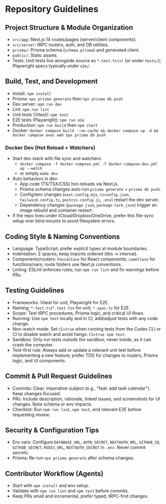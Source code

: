 # Repository Guidelines

## Project Structure & Module Organization
- `src/app`: Next.js 14 routes/pages (server/client components).
- `src/server`: tRPC routers, auth, and DB utilities.
- `prisma/`: Prisma schema (`schema.prisma`) and generated client.
- `public/`: Static assets.
- Tests: Unit tests live alongside source as `*.test.ts(x)` (or under `tests/`); Playwright specs typically under `e2e/`.

## Build, Test, and Development
- Install: `npm install`
- Prisma: `npx prisma generate` then `npx prisma db push`
- Dev server: `npm run dev`
- Lint: `npm run lint`
- Unit tests (Vitest): `npm test`
- E2E tests (Playwright): `npm run e2e`
- Production: `npm run build` then `npm start`
- Docker: `docker compose build --no-cache && docker compose up -d && docker compose exec web npx prisma db push`

### Docker Dev (Hot Reload + Watchers)
- Start dev stack with file sync and watchers:
  - `docker compose -f docker-compose.yml -f docker-compose.dev.yml up --watch`
  - or simply `make dev`
- Auto behaviors in dev:
  - App code (TS/TSX/CSS) hot-reloads via Next.js.
  - Prisma schema changes auto-run `prisma generate` + `prisma db push`.
  - Config/env changes (`next.config.mjs`, `tsconfig.json`, `tailwind.config.ts`, `postcss.config.js`, `.env`) restart the dev server.
  - Dependency changes (`package.json`, `package-lock.json`) trigger an image rebuild and container restart.
- If the repo lives under iCloud/Dropbox/OneDrive, prefer this file-sync setup over bind mounts to avoid filesystem errors.

## Coding Style & Naming Conventions
- Language: TypeScript; prefer explicit types at module boundaries.
- Indentation: 2 spaces; keep imports ordered (libs → internal).
- Components/routers: `PascalCase` for React components; `camelCase` for functions/vars; route folders use Next.js conventions.
- Linting: ESLint enforces rules; run `npm run lint` and fix warnings before PRs.

## Testing Guidelines
- Frameworks: Vitest for unit, Playwright for E2E.
- Naming: `*.test.ts`/`*.test.tsx` for unit; `*.spec.ts` for E2E.
- Scope: Test tRPC procedures, Prisma logic, and critical UI flows.
- Running: Use `npm test` locally and in CI; add/adjust tests with any code change.
- Non-watch mode: Set `CI=true` when running tests from the Codex CLI or CI to disable watch and avoid hangs: `CI=true npm test`.
- Sandbox: Only run tests outside the sandbox; never inside, as it can crash the computer.
- Test-first rule: Always add or update a relevant unit test before implementing a new feature; prefer TDD for changes to routers, Prisma logic, and UI components.

## Commit & Pull Request Guidelines
- Commits: Clear, imperative subject (e.g., "feat: add task calendar"). Keep changes focused.
- PRs: Include description, rationale, linked issues, and screenshots for UI changes. Note schema or env impacts.
- Checklist: Run `npm run lint`, `npm test`, and relevant E2E before requesting review.

## Security & Configuration Tips
- Env vars: Configure `DATABASE_URL`, `AUTH_SECRET`, `NEXTAUTH_URL`, `GITHUB_ID`, `GITHUB_SECRET`, `REDIS_URL`, `NEXTAUTH_SECRET` in `.env`. Never commit secrets.
- Prisma: Re-run `npx prisma generate` after schema changes.

## Contributor Workflow (Agents)
- Start with `npm install` and env setup.
- Validate with `npm run lint` and `npm test` before commits.
- Keep PRs small and incremental; prefer typed, tRPC-first changes.
